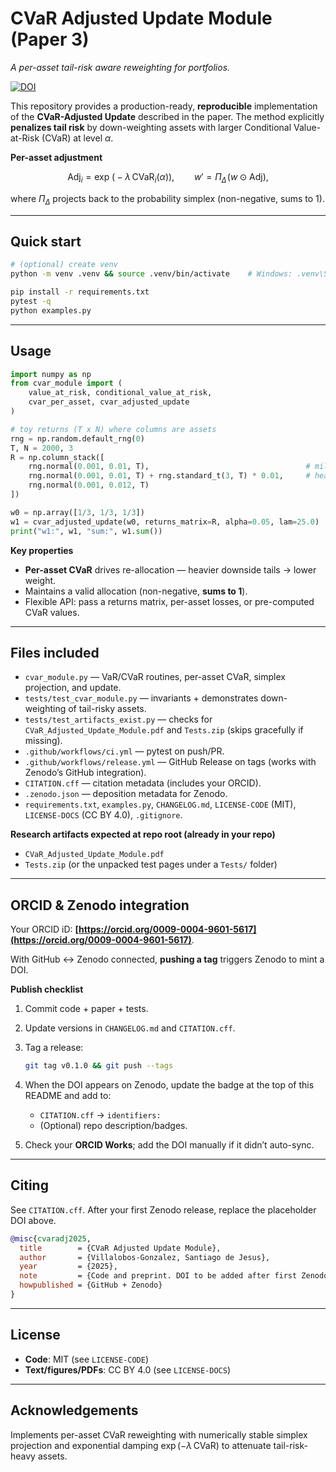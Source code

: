 # CVaR Adjusted Update Module (Paper 3)

*A per-asset tail-risk aware reweighting for portfolios.*

<!-- Replace after your first Zenodo release -->

[![DOI](https://zenodo.org/badge/DOI/10.5281/zenodo.XXXXXXX.svg)](https://doi.org/10.5281/zenodo.XXXXXXX)

This repository provides a production-ready, **reproducible** implementation of the **CVaR-Adjusted Update** described in the paper. The method explicitly **penalizes tail risk** by down-weighting assets with larger Conditional Value-at-Risk (CVaR) at level $\alpha$.

**Per-asset adjustment**

$$
\text{Adj}_i = \exp\!\big(-\lambda\,\text{CVaR}_i(\alpha)\big), \qquad
w' = \Pi_\Delta\!\left(w \odot \text{Adj}\right),
$$

where $\Pi_\Delta$ projects back to the probability simplex (non-negative, sums to 1).

---

## Quick start

```bash
# (optional) create venv
python -m venv .venv && source .venv/bin/activate    # Windows: .venv\Scripts\activate

pip install -r requirements.txt
pytest -q
python examples.py
```

---

## Usage

```python
import numpy as np
from cvar_module import (
    value_at_risk, conditional_value_at_risk,
    cvar_per_asset, cvar_adjusted_update
)

# toy returns (T x N) where columns are assets
rng = np.random.default_rng(0)
T, N = 2000, 3
R = np.column_stack([
    rng.normal(0.001, 0.01, T),                                   # milder tails
    rng.normal(0.001, 0.01, T) + rng.standard_t(3, T) * 0.01,     # heavier tails
    rng.normal(0.001, 0.012, T)
])

w0 = np.array([1/3, 1/3, 1/3])
w1 = cvar_adjusted_update(w0, returns_matrix=R, alpha=0.05, lam=25.0)
print("w1:", w1, "sum:", w1.sum())
```

**Key properties**

* **Per-asset CVaR** drives re-allocation — heavier downside tails → lower weight.
* Maintains a valid allocation (non-negative, **sums to 1**).
* Flexible API: pass a returns matrix, per-asset losses, or pre-computed CVaR values.

---

## Files included

* `cvar_module.py` — VaR/CVaR routines, per-asset CVaR, simplex projection, and update.
* `tests/test_cvar_module.py` — invariants + demonstrates down-weighting of tail-risky assets.
* `tests/test_artifacts_exist.py` — checks for `CVaR_Adjusted_Update_Module.pdf` and `Tests.zip` (skips gracefully if missing).
* `.github/workflows/ci.yml` — pytest on push/PR.
* `.github/workflows/release.yml` — GitHub Release on tags (works with Zenodo’s GitHub integration).
* `CITATION.cff` — citation metadata (includes your ORCID).
* `.zenodo.json` — deposition metadata for Zenodo.
* `requirements.txt`, `examples.py`, `CHANGELOG.md`, `LICENSE-CODE` (MIT), `LICENSE-DOCS` (CC BY 4.0), `.gitignore`.

**Research artifacts expected at repo root (already in your repo)**

* `CVaR_Adjusted_Update_Module.pdf`
* `Tests.zip` (or the unpacked test pages under a `Tests/` folder)

---

## ORCID & Zenodo integration

Your ORCID iD: **[https://orcid.org/0009-0004-9601-5617](https://orcid.org/0009-0004-9601-5617)**.

With GitHub ↔ Zenodo connected, **pushing a tag** triggers Zenodo to mint a DOI.

**Publish checklist**

1. Commit code + paper + tests.
2. Update versions in `CHANGELOG.md` and `CITATION.cff`.
3. Tag a release:

   ```bash
   git tag v0.1.0 && git push --tags
   ```
4. When the DOI appears on Zenodo, update the badge at the top of this README and add to:

   * `CITATION.cff` → `identifiers:`
   * (Optional) repo description/badges.
5. Check your **ORCID Works**; add the DOI manually if it didn’t auto-sync.

---

## Citing

See `CITATION.cff`. After your first Zenodo release, replace the placeholder DOI above.

```bibtex
@misc{cvaradj2025,
  title        = {CVaR Adjusted Update Module},
  author       = {Villalobos-Gonzalez, Santiago de Jesus},
  year         = {2025},
  note         = {Code and preprint. DOI to be added after first Zenodo release.},
  howpublished = {GitHub + Zenodo}
}
```

---

## License

* **Code**: MIT (see `LICENSE-CODE`)
* **Text/figures/PDFs**: CC BY 4.0 (see `LICENSE-DOCS`)

---

## Acknowledgements

Implements per-asset CVaR reweighting with numerically stable simplex projection and exponential damping $\exp(-\lambda\,\text{CVaR})$ to attenuate tail-risk-heavy assets.

